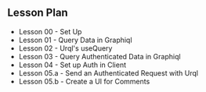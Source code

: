 ## Lesson Plan

- Lesson 00 - Set Up
- Lesson 01 - Query Data in Graphiql
- Lesson 02 - Urql's useQuery
- Lesson 03 - Query Authenticated Data in Graphiql
- Lesson 04 - Set up Auth in Client
- Lesson 05.a - Send an Authenticated Request with Urql
- Lesson 05.b - Create a UI for Comments
